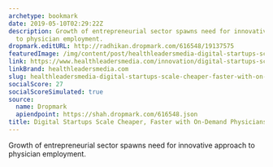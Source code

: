 ```yaml
---
archetype: bookmark
date: 2019-05-10T02:29:22Z
description: Growth of entrepreneurial sector spawns need for innovative approach
  to physician employment.
dropmark.editURL: http://radhikan.dropmark.com/616548/19137575
featuredImage: /img/content/post/healthleadersmedia-digital-startups-scale-cheaper-faster-with-on-demand-physicians.jpg
link: https://www.healthleadersmedia.com/innovation/digital-startups-scale-cheaper-faster-demand-physicians
linkBrand: healthleadersmedia.com
slug: healthleadersmedia-digital-startups-scale-cheaper-faster-with-on-demand-physicians
socialScore: 27
socialScoreSimulated: true
source:
  name: Dropmark
  apiendpoint: https://shah.dropmark.com/616548.json
title: Digital Startups Scale Cheaper, Faster with On-Demand Physicians
---
```

Growth of entrepreneurial sector spawns need for innovative approach to physician employment.